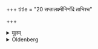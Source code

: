 +++
title = "20 सप्तालक्ष्मीनिर्णोदे ताभिश्च"

+++

<details><summary>मूलम्</summary>

सप्तालक्ष्मीनिर्णोदे ताभिश्च २०
</details>

<details><summary>Oldenberg</summary>

21. After he has sacrificed, he should distribute Balis in the different directions (of the horizon).
</details>
